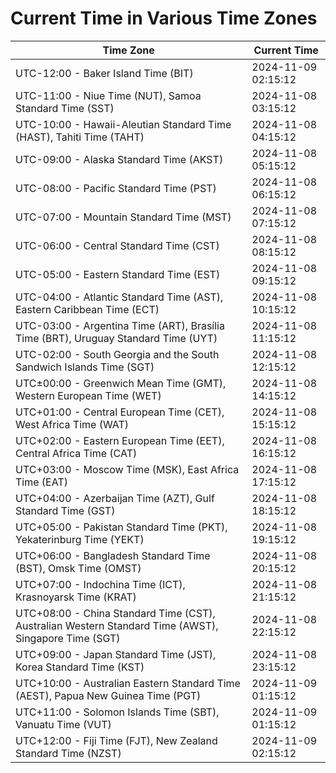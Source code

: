 # Current Time in Various Time Zones

| Time Zone | Current Time |
|-----------|--------------|
| UTC-12:00 - Baker Island Time (BIT) | 2024-11-09 02:15:12 |
| UTC-11:00 - Niue Time (NUT), Samoa Standard Time (SST) | 2024-11-08 03:15:12 |
| UTC-10:00 - Hawaii-Aleutian Standard Time (HAST), Tahiti Time (TAHT) | 2024-11-08 04:15:12 |
| UTC-09:00 - Alaska Standard Time (AKST) | 2024-11-08 05:15:12 |
| UTC-08:00 - Pacific Standard Time (PST) | 2024-11-08 06:15:12 |
| UTC-07:00 - Mountain Standard Time (MST) | 2024-11-08 07:15:12 |
| UTC-06:00 - Central Standard Time (CST) | 2024-11-08 08:15:12 |
| UTC-05:00 - Eastern Standard Time (EST) | 2024-11-08 09:15:12 |
| UTC-04:00 - Atlantic Standard Time (AST), Eastern Caribbean Time (ECT) | 2024-11-08 10:15:12 |
| UTC-03:00 - Argentina Time (ART), Brasília Time (BRT), Uruguay Standard Time (UYT) | 2024-11-08 11:15:12 |
| UTC-02:00 - South Georgia and the South Sandwich Islands Time (SGT) | 2024-11-08 12:15:12 |
| UTC±00:00 - Greenwich Mean Time (GMT), Western European Time (WET) | 2024-11-08 14:15:12 |
| UTC+01:00 - Central European Time (CET), West Africa Time (WAT) | 2024-11-08 15:15:12 |
| UTC+02:00 - Eastern European Time (EET), Central Africa Time (CAT) | 2024-11-08 16:15:12 |
| UTC+03:00 - Moscow Time (MSK), East Africa Time (EAT) | 2024-11-08 17:15:12 |
| UTC+04:00 - Azerbaijan Time (AZT), Gulf Standard Time (GST) | 2024-11-08 18:15:12 |
| UTC+05:00 - Pakistan Standard Time (PKT), Yekaterinburg Time (YEKT) | 2024-11-08 19:15:12 |
| UTC+06:00 - Bangladesh Standard Time (BST), Omsk Time (OMST) | 2024-11-08 20:15:12 |
| UTC+07:00 - Indochina Time (ICT), Krasnoyarsk Time (KRAT) | 2024-11-08 21:15:12 |
| UTC+08:00 - China Standard Time (CST), Australian Western Standard Time (AWST), Singapore Time (SGT) | 2024-11-08 22:15:12 |
| UTC+09:00 - Japan Standard Time (JST), Korea Standard Time (KST) | 2024-11-08 23:15:12 |
| UTC+10:00 - Australian Eastern Standard Time (AEST), Papua New Guinea Time (PGT) | 2024-11-09 01:15:12 |
| UTC+11:00 - Solomon Islands Time (SBT), Vanuatu Time (VUT) | 2024-11-09 01:15:12 |
| UTC+12:00 - Fiji Time (FJT), New Zealand Standard Time (NZST) | 2024-11-09 02:15:12 |
